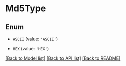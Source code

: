 # Md5Type


## Enum

* `ASCII` (value: `'ASCII'`)

* `HEX` (value: `'HEX'`)

[[Back to Model list]](../README.md#documentation-for-models) [[Back to API list]](../README.md#documentation-for-api-endpoints) [[Back to README]](../README.md)


